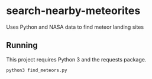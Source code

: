 # search-nearby-meteorites
Uses Python and NASA data to find meteor landing sites

## Running

This project requires Python 3 and the requests package.

`python3 find_meteors.py`